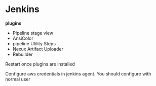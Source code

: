 # Jenkins

**plugins**
* Pipeline stage view
* AnsiColor
* pipeline Utility Steps
* Nexux Artifact Uploader
* Rebuilder

Restart once plugins are installed

Configure aws credentials in jenkins agent. You should configure with normal user